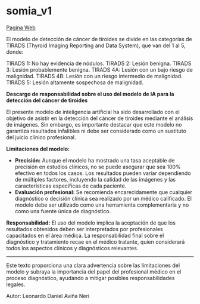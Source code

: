 # somia_v1

[Pagina Web](https://daniel-avn.github.io/somia_v1)

El modelo de detección de cáncer de tiroides se divide en las categorías de TIRADS (Thyroid Imaging Reporting and Data System), que van del 1 al 5, donde:

TIRADS 1: No hay evidencia de nódulos.
TIRADS 2: Lesión benigna.
TIRADS 3: Lesión probablemente benigna.
TIRADS 4A: Lesión con un bajo riesgo de malignidad.
TIRADS 4B: Lesión con un riesgo intermedio de malignidad.
TIRADS 5: Lesión altamente sospechosa de malignidad.



**Descargo de responsabilidad sobre el uso del modelo de IA para la detección del cáncer de tiroides**

El presente modelo de inteligencia artificial ha sido desarrollado con el objetivo de asistir en la detección del cáncer de tiroides mediante el análisis de imágenes. Sin embargo, es importante destacar que este modelo no garantiza resultados infalibles ni debe ser considerado como un sustituto del juicio clínico profesional. 

**Limitaciones del modelo:**
- **Precisión:** Aunque el modelo ha mostrado una tasa aceptable de precisión en estudios clínicos, no se puede asegurar que sea 100% efectivo en todos los casos. Los resultados pueden variar dependiendo de múltiples factores, incluyendo la calidad de las imágenes y las características específicas de cada paciente.
- **Evaluación profesional:** Se recomienda encarecidamente que cualquier diagnóstico o decisión clínica sea realizado por un médico calificado. El modelo debe ser utilizado como una herramienta complementaria y no como una fuente única de diagnóstico.

**Responsabilidad:** 
El uso del modelo implica la aceptación de que los resultados obtenidos deben ser interpretados por profesionales capacitados en el área médica. La responsabilidad final sobre el diagnóstico y tratamiento recae en el médico tratante, quien considerará todos los aspectos clínicos y diagnósticos relevantes.

---

Este texto proporciona una clara advertencia sobre las limitaciones del modelo y subraya la importancia del papel del profesional médico en el proceso diagnóstico, ayudando a mitigar posibles responsabilidades legales.

Autor: Leonardo Daniel Aviña Neri

